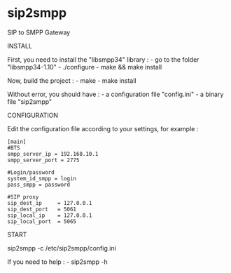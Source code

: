 sip2smpp
========

SIP to SMPP Gateway

INSTALL

  First, you need to install the "libsmpp34" library :
    - go to the folder "libsmpp34-1.10"
    - ./configure
    - make && make install
    
  Now, build the project :
    - make
    - make install
    
  Without error, you should have :
    - a configuration file "config.ini"
    - a binary file "sip2smpp"
    
CONFIGURATION

  Edit the configuration file according to your settings, for example :

    [main]
    #BTS
    smpp_server_ip = 192.168.10.1
    smpp_server_port = 2775
    
    #Login/password
    system_id_smpp = login
    pass_smpp = password
    
    #SIP proxy
    sip_dest_ip     = 127.0.0.1
    sip_dest_port   = 5061
    sip_local_ip    = 127.0.0.1
    sip_local_port  = 5065

START

  sip2smpp -c /etc/sip2smpp/config.ini
  
  If you need to help :
    - sip2smpp -h




